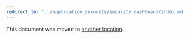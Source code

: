 ```yaml
---
redirect_to: '../application_security/security_dashboard/index.md'
---
```


This document was moved to [another location](../application_security/security_dashboard/index.md).
